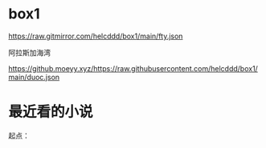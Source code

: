 # box1

https://raw.gitmirror.com/helcddd/box1/main/fty.json

阿拉斯加海湾

https://github.moeyy.xyz/https://raw.githubusercontent.com/helcddd/box1/main/duoc.json

# 最近看的小说

起点：

